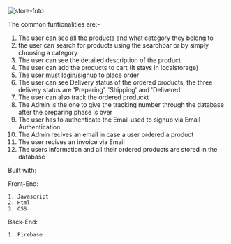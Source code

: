 ![store-foto](https://github.com/Hozayfa-18/Online-Store-Best-Version/assets/80411230/11cfd3da-45c3-498d-8bed-19bd90cedf03)


The common funtionalities are:-
1. The user can see all the products and what category they belong to
2. the user can search for products using the searchbar or by simply choosing a category
3. The user can see the detailed description of the product
4. The user can add the products to cart (It stays in localstorage)
5. The user must login/signup to place order
6. The user can see Delivery status of the ordered products, the three delivery status are 'Preparing', 'Shipping' and 'Delivered'
7. The user can also track the ordered produckt
8. The Admin is the one to give the tracking number through the database after the preparing phase is over
9. The user has to authenticate the Email used to signup via Email Authentication
10. The Admin recives an email in case a user ordered a product
11. The user recives an invoice via Email
12. The users information and all their ordered products are stored in the database

Built with:

  Front-End:
  
    1. Javascript
    2. Html
    3. CSS
    
  Back-End:
  
    1. Firebase
